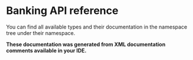 # Banking API reference

You can find all available types and their documentation in the namespace tree under their namespace.

**These documentation was generated from XML documentation comments available in your IDE.**
